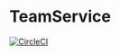 # TeamService

[![CircleCI](https://circleci.com/gh/guillermocorrea/TeamService.svg?style=svg)](https://circleci.com/gh/guillermocorrea/TeamService)